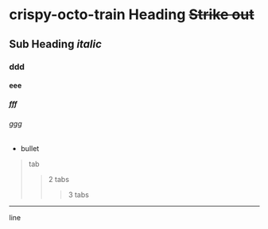 # crispy-octo-train Heading ~~Strike out~~
## Sub Heading _italic_
### ddd 
#### eee
##### fff
###### ggg
* bullet

> tab
>> 2 tabs
>>> 3 tabs
___
line
 